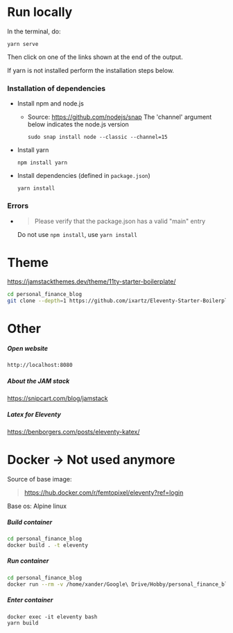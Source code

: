 # Run locally

In the terminal, do:

```
yarn serve
```

Then click on one of the links shown at the end of the output.

If yarn is not installed perform the installation steps below.

### Installation of dependencies

* Install npm and node.js

  * Source: https://github.com/nodejs/snap
    The 'channel' argument below indicates the node.js version

    ```
    sudo snap install node --classic --channel=15
    ```

* Install yarn

  ```
  npm install yarn
  ```

* Install dependencies (defined in `package.json`)

  ```
  yarn install
  ```

  

### Errors

* > Please verify that the package.json has a valid "main" entry

  Do not use `npm install`, use `yarn install`

  





# Theme

https://jamstackthemes.dev/theme/11ty-starter-boilerplate/

```bash
cd personal_finance_blog
git clone --depth=1 https://github.com/ixartz/Eleventy-Starter-Boilerplate.git site
```





# Other

##### Open website

```bash
http://localhost:8080
```



##### About the JAM stack

https://snipcart.com/blog/jamstack

##### Latex for Eleventy

https://benborgers.com/posts/eleventy-katex/







# Docker -> Not used anymore

Source of base image:

> https://hub.docker.com/r/femtopixel/eleventy?ref=login

Base os: Alpine linux



##### Build container

```bash
cd personal_finance_blog
docker build . -t eleventy
```

##### Run container

```bash
cd personal_finance_blog
docker run --rm -v /home/xander/Google\ Drive/Hobby/personal_finance_blog/site/:/app --name eleventy: -p 8080:8080 eleventy:latest --serve 
```

##### Enter container

```
docker exec -it eleventy bash
yarn build
```




